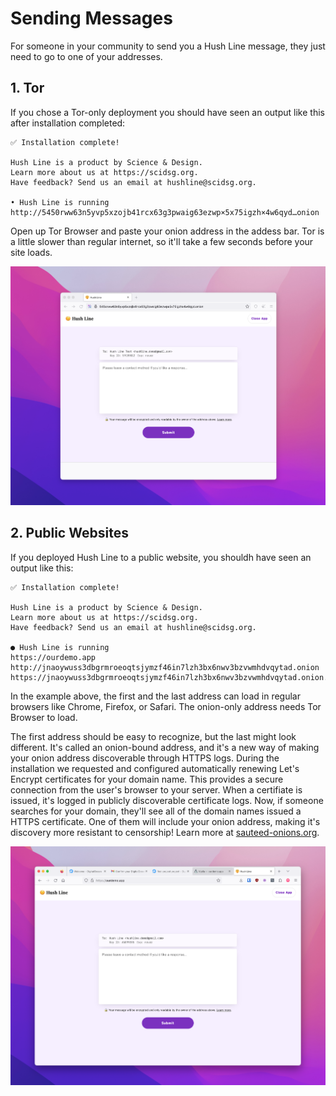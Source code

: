 # Sending Messages

For someone in your community to send you a Hush Line message, they just need to go to one of your addresses. 

## 1. Tor

If you chose a Tor-only deployment you should have seen an output like this after installation completed:

```
✅ Installation complete!

Hush Line is a product by Science & Design.
Learn more about us at https://scidsg.org.
Have feedback? Send us an email at hushline@scidsg.org.

• Hush Line is running
http://5450rww63n5yvp5xzojb41rcx63g3pwaig63ezwp×5x75igzh×4w6qyd…onion
```

Open up Tor Browser and paste your onion address in the addess bar. Tor is a little slower than regular internet, so it'll take a few seconds before your site loads.

<img src="../img/25-tor.png">

## 2. Public Websites

If you deployed Hush Line to a public website, you shouldh have seen an output like this:

```
✅ Installation complete!

Hush Line is a product by Science & Design.
Learn more about us at https://scidsg.org.
Have feedback? Send us an email at hushline@scidsg.org.

● Hush Line is running
https://ourdemo.app
http://jnaoywuss3dbgrmroeoqtsjymzf46in7lzh3bx6nwv3bzvwmhdvqytad.onion
https://jnaoywuss3dbgrmroeoqtsjymzf46in7lzh3bx6nwv3bzvwmhdvqytad.onion.ourdemo.app
```

In the example above, the first and the last address can load in regular browsers like Chrome, Firefox, or Safari. The onion-only address needs Tor Browser to load.

The first address should be easy to recognize, but the last might look different. It's called an onion-bound address, and it's a new way of making your onion address discoverable through HTTPS logs. During the installation we requested and configured automatically renewing Let's Encrypt certificates for your domain name. This provides a secure connection from the user's browser to your server. When a certifiate is issued, it's logged in publicly discoverable certificate logs. Now, if someone searches for your domain, they'll see all of the domain names issued a HTTPS certificate. One of them will include your onion address, making it's discovery more resistant to censorship! Learn more at [sauteed-onions.org](sauteed-onions.org).

<img src="../img/40-public-domain.png">
